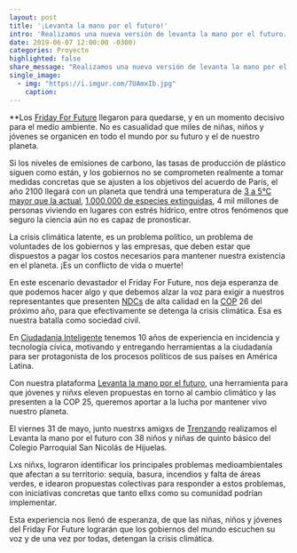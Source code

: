 ```yaml
---
layout: post
title: '¡Levanta la mano por el futuro!'
intro: 'Realizamos una nueva versión de levanta la mano por el futuro.'
date: 2019-06-07 12:00:00 -0300)
categories: Proyecto
highlighted: false
share_message: "Realizamos una nueva versión de levanta la mano por el futuro @ciudadaniai."
single_image:
  - img: "https://i.imgur.com/7UAmxIb.jpg"
    caption: 
---
```

**Los [Friday For Future](https://www.fridaysforfuture.org/) llegaron para quedarse, y en un momento decisivo para el medio ambiente. No es casualidad que miles de niñas, niños y jóvenes se organicen en todo el mundo por su futuro y el de nuestro planeta. 
 
Si los niveles de emisiones de carbono, las tasas de producción de plástico siguen como están, y los gobiernos no se comprometen realmente a tomar medidas concretas que se ajusten a los objetivos del acuerdo de París, el año 2100 llegará con un planeta que tendrá una temperatura de [3 a 5°C mayor que la actual](https://www.bbc.com/mundo/noticias-46426822), [1.000.000 de especies extinguidas](https://www.ipbes.net/news/Media-Release-Global-Assessment#_Indigenous_Peoples,_Local), 4 mil millones de personas viviendo en lugares con estrés hídrico, entre otros fenómenos que seguro la ciencia aún no es capaz de pronosticar. 

La crisis climática latente, es un problema político, un problema de voluntades de los gobiernos y las empresas, que deben estar que dispuestos a pagar los costos necesarios para  mantener nuestra existencia en el planeta. ¡Es un conflicto de vida o muerte! 

En este escenario devastador el Friday For Future, nos deja esperanza de que podemos hacer algo y que debemos alzar la voz para exigir a nuestros representantes que presenten [NDCs](https://www.sostenibilidad.com/cambio-climatico/que-son-ndcs-importantes-frenar-cambio-climatico/) de alta calidad en la [COP](https://www.sostenibilidad.com/cambio-climatico/que-son-ndcs-importantes-frenar-cambio-climatico/) 26  del próximo año, para que efectivamente se detenga la crisis climática. Esa es nuestra batalla como sociedad civil.

En [Ciudadanía Inteligente](https://ciudadaniai.org/) tenemos 10 años de experiencia en incidencia y tecnología cívica, motivando y entregando herramientas a la ciudadanía para ser protagonista de los procesos políticos de sus países en América Latina.

Con nuestra plataforma [Levanta la mano por el futuro](https://votainteligente.cl/levantalamano/]), una herramienta para que jóvenes y niñxs eleven propuestas en torno al cambio climático y las presenten a la COP 25, queremos aportar a la lucha por mantener vivo nuestro planeta. 

El viernes 31 de mayo, junto nuestrxs amigxs de [Trenzando](https://www.trenzando.com/) realizamos el Levanta la mano por el futuro con 38 niños y niñas de quinto básico del Colegio Parroquial San Nicolás de Hijuelas.

Lxs niñxs, lograron identificar los principales problemas medioambientales que afectan a su territorio: sequía, basura, incendios y falta de áreas verdes, e idearon propuestas colectivas para responder a estos problemas, con iniciativas concretas que tanto ellxs como su comunidad podrían implementar. 

Esta experiencia nos llenó de esperanza, de que las niñas, niños y jóvenes del Friday For Future lograrán que los gobiernos del mundo escuchen su voz y de una vez por todas, detengan la crisis climática. 
